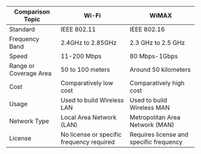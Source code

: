 | Comparison Topic         | Wi-Fi                             | WiMAX                                  |
|--------------------------|-----------------------------------|----------------------------------------|
| Standard                 | IEEE 802.11                       | IEEE 802.16                            |
| Frequency Band           | 2.4GHz to 2.85GHz                 | 2.3 GHz to 2.5 GHz                     |
| Speed                    | 11-200 Mbps                       | 80 Mbps-1Gbps                          |
| Range or Coverage Area   | 50 to 100 meters                  | Around 50 kilometers                   |
| Cost                     | Comparatively low cost            | Comparatively high cost                |
| Usage                    | Used to build Wireless LAN        | Used to build Wireless MAN             |
| Network Type             | Local Area Network (LAN)          | Metropolitan Area Network (MAN)        |
| License                  | No license or specific frequency required | Requires license and specific frequency |
